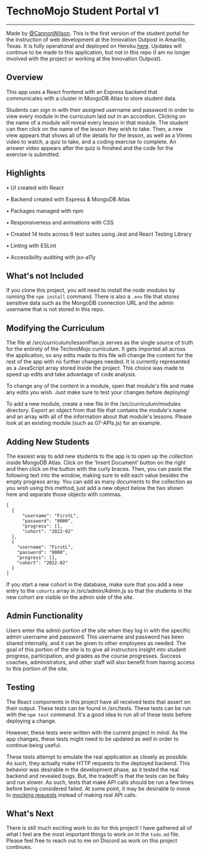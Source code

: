 # TechnoMojo Student Portal v1

---

Made by [@CannonWilson](https://github.com/CannonWilson). 
This is the first version of the student portal for the instruction
of web development at the Innovation Outpost in Amarillo, Texas. It
is fully operational and deployed on Heroku [here](https://technomojo.herokuapp.com). 
Updates will continue to be made to this application, but not in this repo 
(I am no longer involved with the project or working at the Innovation Outpost).

## Overview

This app uses a React frontend with an Express backend that communicates with a 
cluster in MongoDB Atlas to store student data.

Students can sign in with their assigned username and password in order to view
every module in the curriculum laid out in an accordion. Clicking on the name 
of a module will reveal every lesson in that module. The student can then 
click on the name of the lesson they wish to take. Then, a new view appears 
that shows all of the details for the lesson, as well as a Vimeo video to watch, 
a quiz to take, and a coding exercise to complete. An answer video appears after 
the quiz is finished and the code for the exercise is submitted.

## Highlights

• UI created with React

• Backend created with Express & MongoDB Atlas

• Packages managed with npm

• Responsiveness and animations with CSS

• Created 14 tests across 6 test suites using Jest and React Testing Library

• Linting with ESLint

• Accessibility auditing with jsx-a11y

## What's not Included

If you clone this project, you will need to install the node modules by running the 
`npm install` command. There is also a `.env` file that stores sensitive data such as
the MongoDB connection URL and the admin username that is not stored in this repo. 

## Modifying the Curriculum

The file at /src/curriculum/lessonPlan.js serves as the single source of truth for 
the entirety of the TechnoMojo curriculum. It gets imported all across the application, 
so any edits made to this file will change the content for the rest of the app with 
no further changes needed. It is currently represented as a JavaScript array stored 
inside the project. This choice was made to speed up edits and take advantage of 
code analysis.

To change any of the content in a module, open that module's file and make any edits 
you wish. Just make sure to test your changes before deploying!

To add a new module, create a new file in the /src/curriculum/modules directory. Export an 
object from that file that contains the module's name and an array with all of the information 
about that module's lessons. Please look at an existing module (such as 07-APIs.js) for an 
example.

## Adding New Students

The easiest way to add new students to the app is to open up the collection inside MongoDB
Atlas. Click on the 'Insert Document' button on the right and then click on the button with 
the curly braces. Then, you can paste the following text into the window, making sure to edit 
each value besides the empty progress array. You can add as many documents to the collection 
as you wish using this method, just add a new object below the two shown here and separate those 
objects with commas.
```
[
  {
	  "username": "FirstL",
	  "password": "0000",
	  "progress": [],
	  "cohort": "2022-02"
  },
  {
	"username": "FirstL",
	"password": "0000",
	"progress": [],
	"cohort": "2022-02"
  }
]
```

If you start a new cohort in the database, make sure that you add a new entry to the `cohorts` 
array in /src/admin/Admin.js so that the students in the new cohort are visible on the admin 
side of the site. 

## Admin Functionality

Users enter the admin portion of the site when they log in with the specific admin 
username and password. This username and password has been shared internally, and 
it can be given to other employees as needed. The goal of this portion of the site 
is to give all instructors insight into student progress, participation, and grades as 
the course progresses. Success coaches, administrators, and other staff will also 
benefit from having access to this portion of the site.

## Testing

The React components in this project have all received tests that assert on their output. These 
tests can be found in /src/tests. These tests can be run with the `npm test` command. It's a good 
idea to run all of these tests before deploying a change.

However, these tests were written with the current project in mind. As the app changes, these 
tests might need to be updated as well in order to continue being useful.

These tests attempt to emulate the real application as closely as possible. As such, they actually make 
HTTP requests to the deployed backend. This behavior was desirable in the development phase, as it
tested the real backend and revealed bugs. But, the tradeoff is that the tests can be flaky and run slower. 
As such, tests that make API calls should be run a few times before being considered failed.
At some point, it may be desirable to move to [mocking requests](https://reactjs.org/docs/testing-recipes.html#data-fetching) 
instead of making real API calls.

## What's Next

There is still much exciting work to do for this project! I have gathered all of what I 
feel are the most important things to work on in the `todo.md` file. Please feel free 
to reach out to me on Discord as work on this project continues.